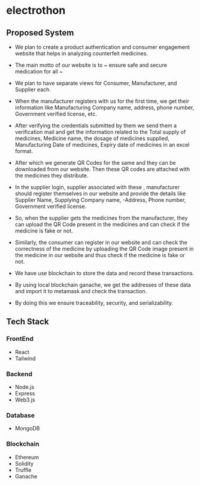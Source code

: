 # electrothon
## Proposed System
- We plan to create a product authentication and consumer engagement website that helps in analyzing counterfeit medicines. 
- The main motto of our website is to ~ ensure safe and secure medication for all ~

- We plan to have separate views for Consumer, Manufacturer, and Supplier each. 
- When the manufacturer registers with us for the first time, we get their information like Manufacturing Company name, address, phone number, Government verified license, etc. 
- After verifying the credentials submitted by them we send them a verification mail and get the information related to the Total supply of medicines, Medicine name, the dosage of medicines supplied, Manufacturing Date of medicines, Expiry date of medicines in an excel format. 
- After which we generate QR Codes for the same and they can be downloaded from our website. Then these QR codes are attached with the medicines they distribute. 
- In the supplier login, supplier associated with these , manufacturer should register themselves in our website and provide the details like Supplier Name, Supplying Company name, -Address, Phone number, Government verified license. 
- So, when the supplier gets the medicines from the manufacturer, they can upload the QR Code present in the medicines and can check if the medicine is fake or not. 
- Similarly, the consumer can register in our website and can check the correctness of the medicine by uploading the QR Code image present in the medicine in our website and thus check if the medicine is fake or not. 
- We have use blockchain to store the data and record these transactions. 
- By using local blockchain ganache, we get the addresses of these data and import it to metamask and check the transaction. 
- By doing this we ensure traceability, security, and serializability.

## Tech Stack
### FrontEnd
- React
- Tailwind

### Backend
- Node.js
- Express
- Web3.js

### Database
- MongoDB

### Blockchain
- Ethereum
- Solidity
- Truffle
- Ganache
